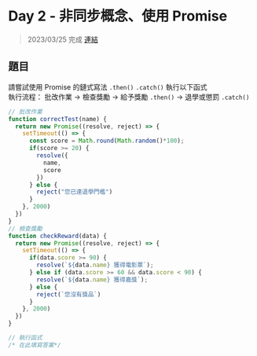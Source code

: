 # Day 2 - 非同步概念、使用 Promise
> 2023/03/25 完成
> [連結](main.js)
## 題目

請嘗試使用 Promise 的鏈式寫法 `.then()` `.catch()` 執行以下函式<br>
執行流程：
批改作業 → 檢查獎勵 → 給予獎勵 `.then()` → 退學或懲罰 `.catch()`

```js
// 批改作業
function correctTest(name) {
  return new Promise((resolve, reject) => {
    setTimeout(() => {
      const score = Math.round(Math.random()*100);
      if(score >= 20) {
        resolve({
          name,
          score
        })
      } else {
        reject("您已達退學門檻")
      }
    }, 2000)
  })
}
// 檢查獎勵
function checkReward(data) {
  return new Promise((resolve, reject) => {
    setTimeout(() => {
      if(data.score >= 90) {
        resolve(`${data.name} 獲得電影票`);
      } else if (data.score >= 60 && data.score < 90) {
        resolve(`${data.name} 獲得嘉獎`);
      } else {
        reject(`您沒有獎品`)
      }
    }, 2000)
  })
}

// 執行函式
/* 在此填寫答案*/
```

